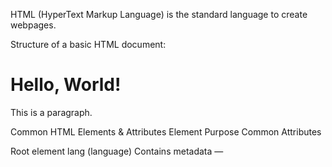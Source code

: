 HTML (HyperText Markup Language) is the standard language to create webpages.

Structure of a basic HTML document:
<!DOCTYPE html>
<html lang="en">
<head>
  <meta charset="UTF-8" />
  <meta name="viewport" content="width=device-width, initial-scale=1.0" />
  <title>Page Title</title>
</head>
<body>

  <h1>Hello, World!</h1>
  <p>This is a paragraph.</p>

</body>
</html>

Common HTML Elements & Attributes
Element	Purpose	Common Attributes
<html>	Root element	lang (language)
<head>	Contains metadata	—
<title>	Page title in browser tab	—
<meta>	Metadata	charset, name, content
<body>	Page content	—
<h1> to <h6>	Headings (1 is largest)	—
<p>	Paragraph	—
<a>	Link	href (URL), target
<img>	Image	src (image URL), alt (alternative text), width, height
<div>	Block container	id, class
<span>	Inline container	id, class
<ul>	Unordered list	—
<ol>	Ordered list	—
<li>	List item	—
<input>	Form input	type, name, value, placeholder
<form>	Form container	action, method
<button>	Button	type, disabled
<table>	Table	—
<tr>	Table row	—
<td>	Table cell	colspan, rowspan
Example of usage with attributes:
<a href="https://www.example.com" target="_blank">Visit Example</a>

<img src="image.jpg" alt="A beautiful scene" width="300" height="200">

<input type="text" name="username" placeholder="Enter your username" />

<button type="submit">Submit</button>
